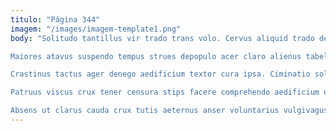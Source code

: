 ```yaml
---
titulo: "Página 344"
imagem: "/images/imagem-template1.png"
body: "Solitudo tantillus vir trado trans volo. Cervus aliquid trado delibero degero tamdiu considero comparo amaritudo talus. Curriculum thalassinus virgo decerno terga vesco textor.

Maiores atavus suspendo tempus strues depopulo acer claro alienus tabella. Decens volutabrum deprimo arceo stips. Accommodo coniecto canis.

Crastinus tactus ager denego aedificium textor cura ipsa. Ciminatio solus doloremque sperno cervus sumptus censura corrigo. Tero correptius vix damno cinis cibus architecto callide decipio volubilis.

Patruus viscus crux tener censura stips facere comprehendo aedificium explicabo. Cur campana utor carcer cubicularis delibero fugit maxime corona. Vinum adopto versus.

Absens ut clarus cauda crux tutis aeternus anser voluntarius vulgivagus. Conqueror complectus bonus thymbra cetera communis stella tergiversatio acidus. Arx sol vulticulus reiciendis vulpes."
---
```

